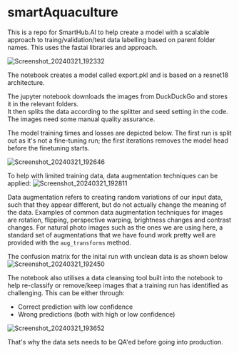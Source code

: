# smartAquaculture
This is a repo for SmartHub.AI to help create a model with a scalable approach to traing/validation/test data labelling based on parent folder names.
This uses the fastai libraries and approach.

![Screenshot_20240321_192332](https://github.com/aspanner/smartAquaculture/assets/16040521/0873963f-b0b6-47cf-8178-d1b4d8953e7d)

The notebook creates a model called export.pkl and is based on a resnet18 architecture.

The jupyter notebook downloads the images from DuckDuckGo and stores it in the relevant folders.  
It then splits the data according to the splitter and seed setting in the code.
The images need some manual quality assurance.

The model training times and losses are depicted below. The first run is split out as it's not a fine-tuning run; the first iterations removes the model head before the finetuning starts.

![Screenshot_20240321_192646](https://github.com/aspanner/smartAquaculture/assets/16040521/427a9b6c-eb31-4bbb-9971-ac07318d8c8a)

To help with limited training data, data augmentation techniques can be applied:
![Screenshot_20240321_192811](https://github.com/aspanner/smartAquaculture/assets/16040521/ce603011-4869-44d1-9ead-baf3b6816525)

Data augmentation refers to creating random variations of our input data, such that they appear different, but do not actually change the meaning of the data. Examples of common data augmentation techniques for images are rotation, flipping, perspective warping, brightness changes and contrast changes. For natural photo images such as the ones we are using here, a standard set of augmentations that we have found work pretty well are provided with the `aug_transforms` method.

The confusion matrix for the inital run with unclean data is as shown below
![Screenshot_20240321_192450](https://github.com/aspanner/smartAquaculture/assets/16040521/9c5e1b62-6b52-49fd-b4f6-bb285ecca4c6)

The notebook also utilises a data cleansing tool built into the notebook to help re-classify or remove/keep images that a training run has identified as challenging.
This can be either through:
- Correct prediction with low confidence
- Wrong predictions (both with high or low confidence)

![Screenshot_20240321_193652](https://github.com/aspanner/smartAquaculture/assets/16040521/f0c436ec-85e1-400a-a628-792ef531861a)

That's why the data sets needs to be QA'ed before going into production.
